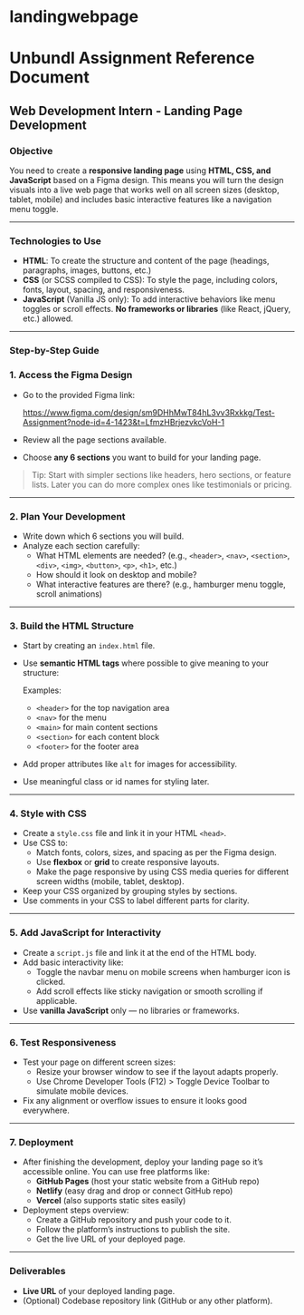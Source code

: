 # landingwebpage
# Unbundl Assignment Reference Document

## Web Development Intern - Landing Page Development

### Objective

You need to create a **responsive landing page** using **HTML, CSS, and JavaScript** based on a Figma design. This means you will turn the design visuals into a live web page that works well on all screen sizes (desktop, tablet, mobile) and includes basic interactive features like a navigation menu toggle.

---

### Technologies to Use

- **HTML**: To create the structure and content of the page (headings, paragraphs, images, buttons, etc.)
- **CSS** (or SCSS compiled to CSS): To style the page, including colors, fonts, layout, spacing, and responsiveness.
- **JavaScript** (Vanilla JS only): To add interactive behaviors like menu toggles or scroll effects. **No frameworks or libraries** (like React, jQuery, etc.) allowed.

---

### Step-by-Step Guide

### 1. Access the Figma Design

- Go to the provided Figma link:
    
    https://www.figma.com/design/sm9DHhMwT84hL3vv3Rxkkg/Test-Assignment?node-id=4-1423&t=LfmzHBrjezvkcVoH-1
    
- Review all the page sections available.
- Choose **any 6 sections** you want to build for your landing page.

> Tip: Start with simpler sections like headers, hero sections, or feature lists. Later you can do more complex ones like testimonials or pricing.
> 

---

### 2. Plan Your Development

- Write down which 6 sections you will build.
- Analyze each section carefully:
    - What HTML elements are needed? (e.g., `<header>`, `<nav>`, `<section>`, `<div>`, `<img>`, `<button>`, `<p>`, `<h1>`, etc.)
    - How should it look on desktop and mobile?
    - What interactive features are there? (e.g., hamburger menu toggle, scroll animations)

---

### 3. Build the HTML Structure

- Start by creating an `index.html` file.
- Use **semantic HTML tags** where possible to give meaning to your structure:
    
    Examples:
    
    - `<header>` for the top navigation area
    - `<nav>` for the menu
    - `<main>` for main content sections
    - `<section>` for each content block
    - `<footer>` for the footer area
- Add proper attributes like `alt` for images for accessibility.
- Use meaningful class or id names for styling later.

---

### 4. Style with CSS

- Create a `style.css` file and link it in your HTML `<head>`.
- Use CSS to:
    - Match fonts, colors, sizes, and spacing as per the Figma design.
    - Use **flexbox** or **grid** to create responsive layouts.
    - Make the page responsive by using CSS media queries for different screen widths (mobile, tablet, desktop).
- Keep your CSS organized by grouping styles by sections.
- Use comments in your CSS to label different parts for clarity.

---

### 5. Add JavaScript for Interactivity

- Create a `script.js` file and link it at the end of the HTML body.
- Add basic interactivity like:
    - Toggle the navbar menu on mobile screens when hamburger icon is clicked.
    - Add scroll effects like sticky navigation or smooth scrolling if applicable.
- Use **vanilla JavaScript** only — no libraries or frameworks.

---

### 6. Test Responsiveness

- Test your page on different screen sizes:
    - Resize your browser window to see if the layout adapts properly.
    - Use Chrome Developer Tools (F12) > Toggle Device Toolbar to simulate mobile devices.
- Fix any alignment or overflow issues to ensure it looks good everywhere.

---

### 7. Deployment

- After finishing the development, deploy your landing page so it’s accessible online. You can use free platforms like:
    - **GitHub Pages** (host your static website from a GitHub repo)
    - **Netlify** (easy drag and drop or connect GitHub repo)
    - **Vercel** (also supports static sites easily)
- Deployment steps overview:
    - Create a GitHub repository and push your code to it.
    - Follow the platform’s instructions to publish the site.
    - Get the live URL of your deployed page.

---

### Deliverables

- **Live URL** of your deployed landing page.
- (Optional) Codebase repository link (GitHub or any other platform).
